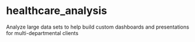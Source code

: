 # healthcare_analysis
 Analyze large data sets to help build custom dashboards and presentations for multi-departmental clients
